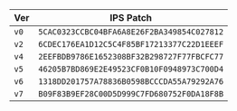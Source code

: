 
| Ver | IPS Patch |
| --- | --- |
| `v0` | `5CAC0323CCBC04BFA6A8E26F2BA349854C027812` |
| `v2` | `6CDEC176EA1D12C5C4F85BF17213377C22D1EEEF` |
| `v4` | `2EEFBDB9786E1652308BF32B298727F77FBCFC77` |
| `v5` | `46205B7BD869E2E49523CF0B10F0948973C700D4` |
| `v6` | `1318DD201757A78836B0598BCCCDA55A79292A76` |
| `v7` | `B09F83B9EF28C00D5D999C7FD680752F0DA18F8B` |
